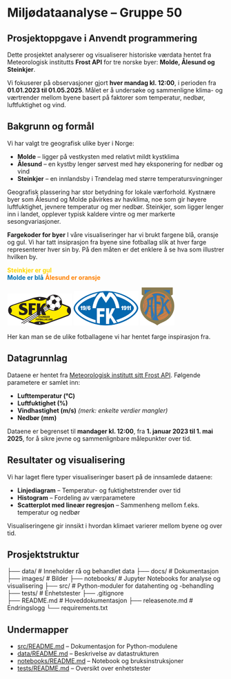 # Miljødataanalyse – Gruppe 50  
## Prosjektoppgave i Anvendt programmering

Dette prosjektet analyserer og visualiserer historiske værdata hentet fra Meteorologisk institutts **Frost API** for tre norske byer: **Molde, Ålesund og Steinkjer**.

Vi fokuserer på observasjoner gjort **hver mandag kl. 12:00**, i perioden fra **01.01.2023 til 01.05.2025**. Målet er å undersøke og sammenligne klima- og værtrender mellom byene basert på faktorer som temperatur, nedbør, luftfuktighet og vind.


## Bakgrunn og formål
Vi har valgt tre geografisk ulike byer i Norge:

- **Molde** – ligger på vestkysten med relativt mildt kystklima  
- **Ålesund** – en kystby lenger sørvest med høy eksponering for nedbør og vind  
- **Steinkjer** – en innlandsby i Trøndelag med større temperatursvingninger  

Geografisk plassering har stor betydning for lokale værforhold. Kystnære byer som Ålesund og Molde påvirkes av havklima, noe som gir høyere luftfuktighet, jevnere temperatur og mer nedbør. Steinkjer, som ligger lenger inn i landet, opplever typisk kaldere vintre og mer markerte sesongvariasjoner.

**Fargekoder for byer**
I våre visualiseringer har vi brukt fargene blå, oransje og gul. Vi har tatt insiprasjon fra byene sine fotballag slik at hver farge representerer hver sin by. På den måten er det enklere å se hva som illustrer hvilken by.

**<span style="color:#FFD700">Steinkjer er gul</span>**    
**<span style="color:#0072B2">Molde er blå</span>**
**<span style="color:#FF8000">Ålesund er oransje</span>**

<img src="images/steinkjer_logo.png" alt="Steinkjer FK logo" width="150"/>

<img src="images/molde_logo.png" alt="Molde FK logo" width="150"/>

<img src="images/aalesund_logo.png" alt="Aalesund FK logo" width="80"/>


Her kan man se de ulike fotballagene vi har hentet farge inspirasjon fra.

## Datagrunnlag
Dataene er hentet fra [Meteorologisk institutt sitt Frost API](https://frost.met.no/). 
Følgende parametere er samlet inn:

- **Lufttemperatur (°C)**  
- **Luftfuktighet (%)**  
- **Vindhastighet (m/s)** *(merk: enkelte verdier mangler)*  
- **Nedbør (mm)**  

Dataene er begrenset til **mandager kl. 12:00**, fra **1. januar 2023 til 1. mai 2025**, for å sikre jevne og sammenlignbare målepunkter over tid.


## Resultater og visualisering
Vi har laget flere typer visualiseringer basert på de innsamlede dataene:

- **Linjediagram** – Temperatur- og fuktighetstrender over tid  
- **Histogram** – Fordeling av værparametere  
- **Scatterplot med lineær regresjon** – Sammenheng mellom f.eks. temperatur og nedbør  

Visualiseringene gir innsikt i hvordan klimaet varierer mellom byene og over tid.


## Prosjektstruktur
├── data/           # Inneholder rå og behandlet data
├── docs/           # Dokumentasjon 
├── images/         # Bilder
├── notebooks/      # Jupyter Notebooks for analyse og visualisering
├── src/            # Python-moduler for datahenting og -behandling
├── tests/          # Enhetstester
├── .gitignore     
├── README.md       # Hoveddokumentasjon
├── releasenote.md  # Endringslogg
└── requirements.txt

## Undermapper
- [src/README.md](src/README.md) – Dokumentasjon for Python-modulene
- [data/README.md](data/README.md) – Beskrivelse av datastrukturen
- [notebooks/README.md](notebooks/README.md) – Notebook og bruksinstruksjoner
- [tests/README.md](tests/README.md) – Oversikt over enhetstester